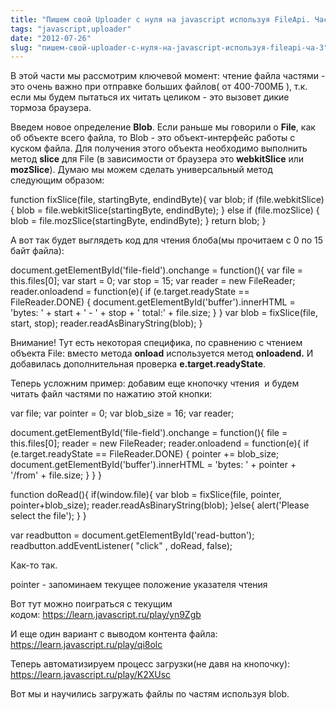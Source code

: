 ```yaml
---
title: "Пишем свой Uploader с нуля на javascript используя FileApi. Часть3"
tags: "javascript,uploader"
date: "2012-07-26"
slug: "пишем-свой-uploader-с-нуля-на-javascript-используя-fileapi-ча-3"
---
```


В этой части мы рассмотрим ключевой момент: чтение файла частями - это очень важно при отправке больших файлов( от 400-700МБ ), т.к. если мы будем пытаться их читать целиком - это вызовет дикие тормоза браузера.

Введем новое определение **Blob**. Если раньше мы говорили о **File**, как об объекте всего файла, то Blob - это объект-интерфейс работы с куском файла. Для получения этого объекта необходимо выполнить метод **slice** для File (в зависимости от браузера это **webkitSlice** или **mozSlice**). Думаю мы можем сделать универсальный метод следующим образом:

function fixSlice(file, startingByte, endindByte){
    var blob;
    if (file.webkitSlice) {
        blob = file.webkitSlice(startingByte, endindByte);
    } else if (file.mozSlice) {
        blob = file.mozSlice(startingByte, endindByte);
    }
    return blob;
}

А вот так будет выглядеть код для чтения блоба(мы прочитаем с 0 по 15 байт файла):

document.getElementById('file-field').onchange = function(){
    var file = this.files[0];
    var start = 0;
    var stop = 15;
    var reader = new FileReader;
    reader.onloadend = function(e){
        if (e.target.readyState == FileReader.DONE) {
            document.getElementById('buffer').innerHTML =
             'bytes: ' + start + ' - ' + stop + ' total:' + file.size;
        }
    }
    var blob = fixSlice(file, start, stop);
    reader.readAsBinaryString(blob);
}

Внимание! Тут есть некоторая специфика, по сравнению с чтением объекта File: вместо метода **onload** используется метод **onloadend.** И добавилась дополнительная проверка **e.target.readyState**.

Теперь усложним пример: добавим еще кнопочку чтения  и будем читать файл частями по нажатию этой кнопки:

var file;
var pointer = 0;
var blob_size = 16;
var reader;

document.getElementById('file-field').onchange = function(){
  file = this.files[0];
  reader = new FileReader;
  reader.onloadend = function(e){
    if (e.target.readyState == FileReader.DONE) {
      pointer += blob_size;
      document.getElementById('buffer').innerHTML =
         'bytes: ' + pointer + '/from' + file.size;
    }
  }
}

function doRead(){
  if(window.file){
    var blob = fixSlice(file, pointer, pointer+blob_size);
    reader.readAsBinaryString(blob);
  }else{
    alert('Please select the file');
  }
}

var readbutton = document.getElementById('read-button');
readbutton.addEventListener( "click" , doRead, false);

Как-то так.

pointer - запоминаем текущее положение указателя чтения

Вот тут можно поиграться с текущим кодом: https://learn.javascript.ru/play/yn9Zgb

И еще один вариант с выводом контента файла:  https://learn.javascript.ru/play/qi8olc

Теперь автоматизируем процесс загрузки(не давя на кнопочку): https://learn.javascript.ru/play/K2XUsc

Вот мы и научились загружать файлы по частям используя blob.
